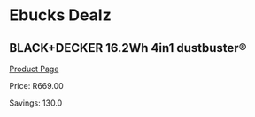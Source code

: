 
# Ebucks Dealz
## BLACK+DECKER 16.2Wh 4in1 dustbuster®
[Product Page](https://www.ebucks.com/web/shop/productSelected.do?prodId=1069267589&catId=998409624)

Price: R669.00

Savings: 130.0


	